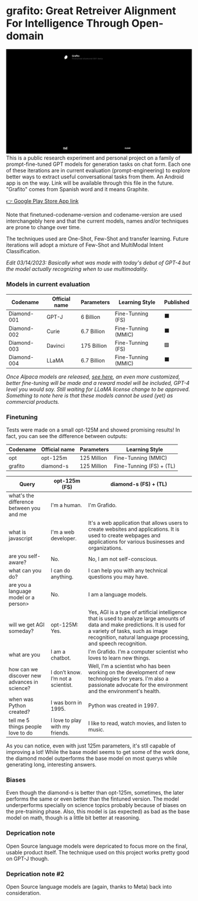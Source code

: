 # grafito: Great Retreiver Alignment For Intelligence Through Open-domain
![Alt Text](https://raw.githubusercontent.com/appvoid/grafito/1a5d76f45bb1ceb5ca012b6337072796df00c383/grafito.gif)
This is a public research experiment and personal project on a family of prompt-fine-tuned GPT models for generation tasks on chat form. Each one of these iterations are in current evaluation (prompt-engineering) to explore better ways to extract useful conversational tasks from them. An Android app is on the way. Link will be available through this file in the future. "Grafito" comes from Spanish word and it means Graphite.

[👉 Google Play Store App link](https://play.google.com/store/apps/details?id=com.nohakcoffeeofficial.grafitoai)

Note that finetuned-codename-version and codename-version are used interchangebly here and that the current models, names and/or techniques are prone to change over time.

The techniques used are One-Shot, Few-Shot and transfer learning. Future iterations will adopt a mixture of Few-Shot and MultiModal Intent Classification.

*Edit 03/14/2023: Basically what was made with today's debut of GPT-4 but the model actually recognizing when to use multimodality.*

### Models in current evaluation
| Codename    |Official name| Parameters  |     Learning Style     | Published|
| ----------- | ----------- | ----------- | ---------------------- | -------- |
| Diamond-001 | GPT-J       | 6 Billion   | Fine-Tunning (FS)      | ⬛       |
| Diamond-002 | Curie       | 6.7 Billion | Fine-Tunning (MMIC)    | ⬛       |
| Diamond-003 | Davinci     | 175 Billion | Fine-Tunning (FS)      | 🟩       |
| Diamond-004 | LLaMA       | 6.7 Billion | Fine-Tunning (MMIC)    | ⬛       |


*Once Alpaca models are released, [see here](https://crfm.stanford.edu/2023/03/13/alpaca.html), an even more customized, better fine-tuning will be made and a reward model will be included, GPT-4 level you would say. Still waiting for LLaMA license change to be approved. Something to note here is that these models cannot be used (yet) as commercial products.*


### Finetuning 
Tests were made on a small opt-125M and showed promising results! In fact, you can see the difference between outputs:

| Codename    |Official name| Parameters  |     Learning Style     |
| ----------- | ----------- | ----------- | ---------------------- |
| opt         | opt-125m    | 125 Million | Fine-Tunning (MMIC)    |
| grafito     | diamond-s   | 125 Million |Fine-Tunning (FS) + (TL)|

|Query|opt-125m (FS)|diamond-s (FS) + (TL)|
|-----|--------|---------|
|what's the difference between you and me | I'm a human.| I'm Grafido.
| what is javascript| I'm a web developer.|It's a web application that allows users to create websites and applications. It is used to create webpages and applications for various businesses and organizations.
| are you self-aware?| No.| No, I am not self-conscious.
| what can you do?| I can do anything.| I can help you with any technical questions you may have.
|are you a language model or a person>| No.| I am a language models.
| will we get AGI someday?| opt-125M: Yes.| Yes, AGI is a type of artificial intelligence that is used to analyze large amounts of data and make predictions. It is used for a variety of tasks, such as image recognition, natural language processing, and speech recognition.
| what are you| I am a chatbot.| I'm Grafido. I'm a computer scientist who loves to learn new things.
|how can we discover new advances in science?| I don’t know. I’m not a scientist.| Well, I'm a scientist who has been working on the development of new technologies for years. I'm also a passionate advocate for the environment and the environment's health.
| when was Python created?| I was born in 1995.| Python was created in 1997.
| tell me 5 things people love to do| I love to play with my friends.| I like to read, watch movies, and listen to music.

As you can notice, even with just 125m parameters, it's stll capable of improving a lot! While the base model seems to get some of the work done, the diamond model outperforms the base model on most querys while generating long, interesting answers.

### Biases
Even though the diamond-s is better than opt-125m, sometimes, the later performs the same or even better than the fintuned version. The model underperforms specially on science topics probably because of biases on the pre-training phase. Also, this model is (as expected) as bad as the base model on math, though is a little bit better at reasoning.

### Deprication note
Open Source language models were depricated to focus more on the final, usable product itself. The technique used on this project works pretty good on GPT-J though.

### Deprication note #2
Open Source language models are (again, thanks to Meta) back into consideration.
